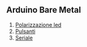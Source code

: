 

## Arduino Bare Metal
1. [Polarizzazione led](polarizzazioneled.md)
2. [Pulsanti](indexpulsanti.md)
3. [Seriale](indexseriale.md)
<!--stackedit_data:
eyJoaXN0b3J5IjpbMTk1MTYzNTI1NV19
-->
